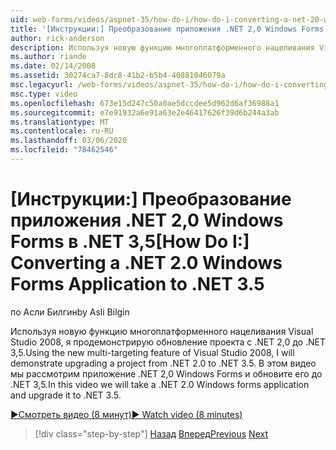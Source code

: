 ```yaml
---
uid: web-forms/videos/aspnet-35/how-do-i/how-do-i-converting-a-net-20-windows-forms-application-to-net-35
title: '[Инструкции:] Преобразование приложения .NET 2,0 Windows Forms в .NET 3,5 | Документация Майкрософт'
author: rick-anderson
description: Используя новую функцию многоплатформенного нацеливания Visual Studio 2008, я продемонстрирую обновление проекта с .NET 2,0 до .NET 3,5. В этом видеоролике мы будем делать...
ms.author: riande
ms.date: 02/14/2008
ms.assetid: 30274ca7-8dc8-41b2-b5b4-40881046079a
msc.legacyurl: /web-forms/videos/aspnet-35/how-do-i/how-do-i-converting-a-net-20-windows-forms-application-to-net-35
msc.type: video
ms.openlocfilehash: 673e15d247c50a0ae5dccdee5d962d6af36988a1
ms.sourcegitcommit: e7e91932a6e91a63e2e46417626f39d6b244a3ab
ms.translationtype: MT
ms.contentlocale: ru-RU
ms.lasthandoff: 03/06/2020
ms.locfileid: "78462546"
---
```

# <a name="how-do-i-converting-a-net-20-windows-forms-application-to-net-35"></a><span data-ttu-id="fa84d-104">[Инструкции:] Преобразование приложения .NET 2,0 Windows Forms в .NET 3,5</span><span class="sxs-lookup"><span data-stu-id="fa84d-104">[How Do I:] Converting a .NET 2.0 Windows Forms Application to .NET 3.5</span></span>

<span data-ttu-id="fa84d-105">по Асли Билгин</span><span class="sxs-lookup"><span data-stu-id="fa84d-105">by Asli Bilgin</span></span>

<span data-ttu-id="fa84d-106">Используя новую функцию многоплатформенного нацеливания Visual Studio 2008, я продемонстрирую обновление проекта с .NET 2,0 до .NET 3,5.</span><span class="sxs-lookup"><span data-stu-id="fa84d-106">Using the new multi-targeting feature of Visual Studio 2008, I will demonstrate upgrading a project from .NET 2.0 to .NET 3.5.</span></span> <span data-ttu-id="fa84d-107">В этом видео мы рассмотрим приложение .NET 2,0 Windows Forms и обновите его до .NET 3,5.</span><span class="sxs-lookup"><span data-stu-id="fa84d-107">In this video we will take a .NET 2.0 Windows forms application and upgrade it to .NET 3.5.</span></span>

[<span data-ttu-id="fa84d-108">&#9654;Смотреть видео (8 минут)</span><span class="sxs-lookup"><span data-stu-id="fa84d-108">&#9654; Watch video (8 minutes)</span></span>](https://channel9.msdn.com/Blogs/ASP-NET-Site-Videos/how-do-i-converting-a-net-20-windows-forms-application-to-net-35)

> [!div class="step-by-step"]
> <span data-ttu-id="fa84d-109">[Назад](how-do-i-advance-cascading-style-sheet-features-and-management.md)
> [Вперед](how-do-i-get-started-with-the-entity-framework.md)</span><span class="sxs-lookup"><span data-stu-id="fa84d-109">[Previous](how-do-i-advance-cascading-style-sheet-features-and-management.md)
[Next](how-do-i-get-started-with-the-entity-framework.md)</span></span>
